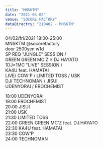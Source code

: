 ```yaml
---
title: "MNSKTM"
date: "2021-04-02"
venue: "SOCORE FACTORY"
dataDirectry: "210402 - MNSKTM"
---
```

04/02/fri/2021 18:00-25:00  
MNSKTM @socorefactory  
door 2500yen w1d  
SP REQ "JUNGLE" SESSION /  
GREEN GREEN MC'Z × DJ HAYATO  
1DJ×1MC "LIVE" SESSION /  
KA4U feat. HAMATAI  
LIVE/ COW'P / LIMITED TOSS / USK  
DJ/ TECHNOMAN / JISUI  
UDENYORAI / EROCHEMIST

18:00 UDENYORAI  
19:00 EROCHEMIST  
20:00 JISUI  
21:00 USK  
21:30 LIMITED TOSS  
22:00 GREEN GREEN MC'Z feat. DJ.HAYATO  
22:30 KA4U feat. HAMATAI  
23:30 COW'P  
24:00 TECHNOMAN
